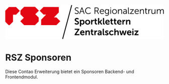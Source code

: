 ![Alt text](src/Resources/public/rsz-logo.png?raw=true "logo")


# RSZ Sponsoren
Diese Contao Erweiterung bietet ein Sponsoren Backend- und Frontendmodul.
